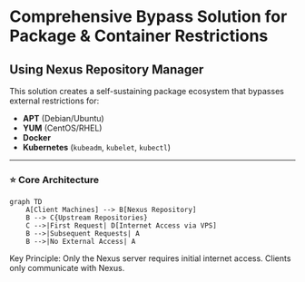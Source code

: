 # Comprehensive Bypass Solution for Package & Container Restrictions  
## Using Nexus Repository Manager

This solution creates a self-sustaining package ecosystem that bypasses external restrictions for:

- **APT** (Debian/Ubuntu)  
- **YUM** (CentOS/RHEL)  
- **Docker**  
- **Kubernetes** (`kubeadm`, `kubelet`, `kubectl`)  

---

### ⭐ Core Architecture

```mermaid
graph TD
    A[Client Machines] --> B[Nexus Repository]
    B --> C{Upstream Repositories}
    C -->|First Request| D[Internet Access via VPS]
    B -->|Subsequent Requests| A
    B -->|No External Access| A
```

Key Principle: Only the Nexus server requires initial internet access. Clients only communicate with Nexus.

